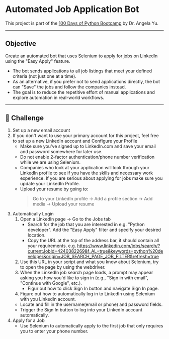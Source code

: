 # Automated Job Application Bot
This project is part of the [100 Days of Python Bootcamp](https://www.udemy.com/course/100-days-of-code/) by Dr. Angela Yu.

--- 

## Objective
Create an automated bot that uses Selenium to apply for jobs on LinkedIn using the "Easy Apply" feature.
- The bot sends applications to all job listings that meet your defined criteria (not just one at a time).
- As an alternative, if you prefer not to send applications directly, the bot can "Save" the jobs and follow the companies instead.
- The goal is to reduce the repetitive effort of manual applications and explore automation in real-world workflows.

---

## 👺 Challenge
1. Set up a new email account
2. If you don't want to use your primary account for this project, feel free to set up a new LinkedIn account and Configure your Profile
   - Make sure you've signed up to LinkedIn.com and save your email and password somewhere for later use.
   - Do not enable 2-factor authentication/phone number verification while we are using Selenium.
   - Companies who look at your application will look through your LinkedIn profile to see if you have the skills and necessary work experience. If you are serious about applying for jobs make sure you update your LinkedIn Profile.
   - Upload your resume by going to:
        > Go to your LinkedIn profile -> Add a profile section -> Add media -> Upload your resume
3. Automatically Login
   1. Open a LinkedIn page -> Go to the Jobs tab 
       - Search for the job that you are interested in e.g. "Python developer". Add the "Easy Apply" filter and specify your desired location.
       - Copy the URL at the top of the address bar, it should contain all your requirements. e.g. https://www.linkedin.com/jobs/search/?currentJobId=4240382269&f_AL=true&keywords=python%20developer&origin=JOB_SEARCH_PAGE_JOB_FILTER&refresh=true
   2. Use this URL in your script and what you know about Selenium, try to open the page by using the webdriver.
   3. When the LinkedIn job search page loads, a prompt may appear asking you how you'd like to sign in (e.g., "Sign in with email", "Continue with Google", etc.).
        - Figur out how to click Sign In button and navigate Sign In page.
   4. Figure out how to automatically log in to LinkedIn using Selenium with you LinkedIn account.
     - Locate and fill in the username(email or phone) and password fields.
     - Trigger the Sign In button to log into your LinkedIn account automatically.
4. Apply for a Job
   - Use Selenium to automatically apply to the first job that only requires you to enter your phone number. 